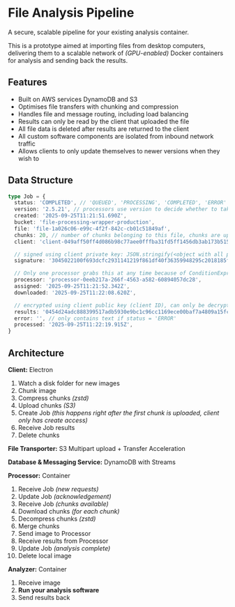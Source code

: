 # File Analysis Pipeline

A secure, scalable pipeline for your existing analysis container.

This is a prototype aimed at importing files from desktop computers, delivering them to a scalable network of _(GPU-enabled)_ Docker containers for analysis and sending back the results.

## Features

- Built on AWS services DynamoDB and S3
- Optimises file transfers with chunking and compression
- Handles file and message routing, including load balancing
- Results can only be read by the client that uploaded the file
- All file data is deleted after results are returned to the client
- All custom software components are isolated from inbound network traffic
- Allows clients to only update themselves to newer versions when they wish to

## Data Structure

```TypeScript
type Job = {
  status: 'COMPLETED', // 'QUEUED', 'PROCESSING', 'COMPLETED', 'ERROR'
  version: '2.5.21', // processors use version to decide whether to take the job
  created: '2025-09-25T11:21:51.690Z',
  bucket: 'file-processing-wrapper-production',
  file: 'file-1a026c06-e99c-4f2f-842c-cb01c51849af',
  chunks: 20, // number of chunks belonging to this file, chunks are uploaded with S3 key: <client>/<file>/<n>
  client: 'client-049aff50ff4d086b98c77aee0fffba31fd5ff1456db3ab173b515476b39daac602f61a8e69b9adab188f63dd93b89e8a33dc2e761e8c089a0c29cc86f0ae6769db', // secp256r1 public key

  // signed using client private key: JSON.stringify(<object with all properties above this line>)
  signature: '3045022100f693dcfc2931141219f861df40f36359948295c2018185fdff09d3d7f901b87202204bc66d70c8051276bc81167fd1cf531d12210d9fe8eef5be4ce62e6b0e377eac', 

  // Only one processor grabs this at any time because of ConditionExpression: "attribute_not_exists(processor)"
  processor: 'processor-0eeb217a-266f-4563-a582-60894057dc28',
  assigned: '2025-09-25T11:21:52.342Z',
  downloaded: '2025-09-25T11:22:08.620Z',

  // encrypted using client public key (client ID), can only be decrypted using client private key
  results: '0454d24adc888399517adb5930e9bc1c96cc1169ece00baf7a4809a15fcfe917bb7a00d3021f754924191532a1254a782ee4084d5545e2f53d3777ac59a971d80d:cb34b6d76357777dbc46b864:92688d043b45540fb831f7ccb2c88c2a:3095126d7998ac807d4878a2f38552b5e1b27f33f636ec9b96',
  error: '', // only contains text if status = 'ERROR'
  processed: '2025-09-25T11:22:19.915Z',
}
```

## Architecture

**Client:** Electron

1. Watch a disk folder for new images
2. Chunk image
3. Compress chunks _(zstd)_
4. Upload chunks _(S3)_
5. Create Job _(this happens right after the first chunk is uploaded, client only has create access)_
6. Receive Job results
7. Delete chunks

**File Transporter:** S3 Multipart upload + Transfer Acceleration

**Database & Messaging Service:** DynamoDB with Streams

**Processor:** Container

1. Receive Job _(new requests)_
2. Update Job _(acknowledgement)_
3. Receive Job _(chunks available)_
4. Download chunks _(for each chunk)_
5. Decompress chunks _(zstd)_
6. Merge chunks
7. Send image to Processor
8. Receive results from Processor
9. Update Job _(analysis complete)_
10. Delete local image

**Analyzer:** Container

1. Receive image
2. __Run your analysis software__
3. Send results back

